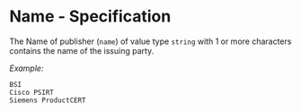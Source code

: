 # Name - Specification

The Name of publisher (`name`) of value type `string` with 1 or more characters contains the name of the issuing party.

*Example:*

```
BSI
Cisco PSIRT
Siemens ProductCERT
```
